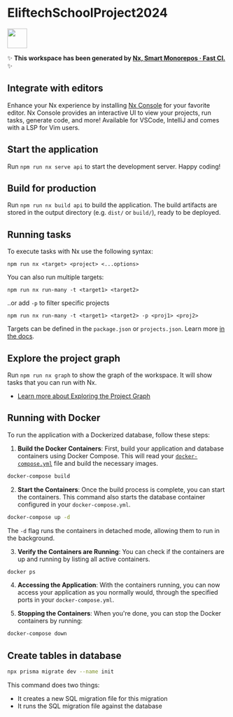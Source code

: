# EliftechSchoolProject2024

<a alt="Nx logo" href="https://nx.dev" target="_blank" rel="noreferrer"><img src="https://raw.githubusercontent.com/nrwl/nx/master/images/nx-logo.png" width="45"></a>

✨ **This workspace has been generated by [Nx, Smart Monorepos · Fast CI.](https://nx.dev)** ✨

## Integrate with editors

Enhance your Nx experience by installing [Nx Console](https://nx.dev/nx-console) for your favorite editor. Nx Console
provides an interactive UI to view your projects, run tasks, generate code, and more! Available for VSCode, IntelliJ and
comes with a LSP for Vim users.

## Start the application

Run `npm run nx serve api` to start the development server. Happy coding!

## Build for production

Run `npm run nx build api` to build the application. The build artifacts are stored in the output directory (e.g. `dist/` or `build/`), ready to be deployed.

## Running tasks

To execute tasks with Nx use the following syntax:

```
npm run nx <target> <project> <...options>
```

You can also run multiple targets:

```
npm run nx run-many -t <target1> <target2>
```

..or add `-p` to filter specific projects

```
npm run nx run-many -t <target1> <target2> -p <proj1> <proj2>
```

Targets can be defined in the `package.json` or `projects.json`. Learn more [in the docs](https://nx.dev/features/run-tasks).

## Explore the project graph

Run `npm run nx graph` to show the graph of the workspace.
It will show tasks that you can run with Nx.

- [Learn more about Exploring the Project Graph](https://nx.dev/core-features/explore-graph)

## Running with Docker

To run the application with a Dockerized database, follow these steps:

1. **Build the Docker Containers**: First, build your application and database containers using Docker Compose. This will read your [`docker-compose.yml`](command:_github.copilot.openRelativePath?%5B%7B%22scheme%22%3A%22file%22%2C%22authority%22%3A%22%22%2C%22path%22%3A%22%2FUsers%2Fandreykuluev%2FDocuments%2Feliftech-school-project-2024.nosync%2Fdocker-compose.yml%22%2C%22query%22%3A%22%22%2C%22fragment%22%3A%22%22%7D%5D '/Users/andreykuluev/Documents/eliftech-school-project-2024.nosync/docker-compose.yml') file and build the necessary images.

```bash
docker-compose build
```

2. **Start the Containers**: Once the build process is complete, you can start the containers. This command also starts the database container configured in your `docker-compose.yml`.

```bash
docker-compose up -d
```

The `-d` flag runs the containers in detached mode, allowing them to run in the background.

3. **Verify the Containers are Running**: You can check if the containers are up and running by listing all active containers.

```bash
docker ps
```

4. **Accessing the Application**: With the containers running, you can now access your application as you normally would, through the specified ports in your `docker-compose.yml`.

5. **Stopping the Containers**: When you're done, you can stop the Docker containers by running:

```bash
docker-compose down
```

## Create tables in database

```bash
npx prisma migrate dev --name init
```

This command does two things:

- It creates a new SQL migration file for this migration
- It runs the SQL migration file against the database
